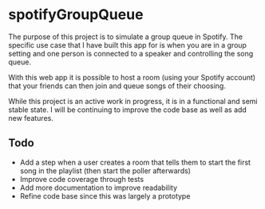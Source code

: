 # spotifyGroupQueue

The purpose of this project is to simulate a group queue in Spotify. The specific use case that I have built this app for is when you are in a group setting and one person is connected to a speaker and controlling the song queue.

With this web app it is possible to host a room (using your Spotify account) that your friends can then join and queue songs of their choosing.

While this project is an active work in progress, it is in a functional and semi stable state. I will be continuing to improve the code base as well as add new features.

## Todo
- Add a step when a user creates a room that tells them to start the first song in the playlist (then start the poller afterwards)
- Improve code coverage through tests
- Add more documentation to improve readability
- Refine code base since this was largely a prototype
